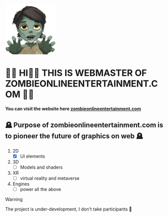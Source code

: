 
<!-- this is the cover image -->
![cover image for farmeroad.com](zombie.png)

#  🧟‍♂️  HI👋🏻 THIS IS WEBMASTER OF **ZOMBIEONLINEENTERTAINMENT.COM**  🧟‍♂️

#### You can visit the website here [zombieonlineentertainment.com](https://zombieonlineentertainment.com/)

## 🪦 Purpose of zombieonlineentertainment.com is to pioneer the future of graphics on web 🪦
1. 2D
      - [x] UI elements
2. 3D
      - [ ] Models and shaders
3. XR
      - [ ] virtual reality and metaverse
4. Engines
      - [ ] power all the above

> [!WARNING]
> The project is under-development, I don't take participants 🦇

